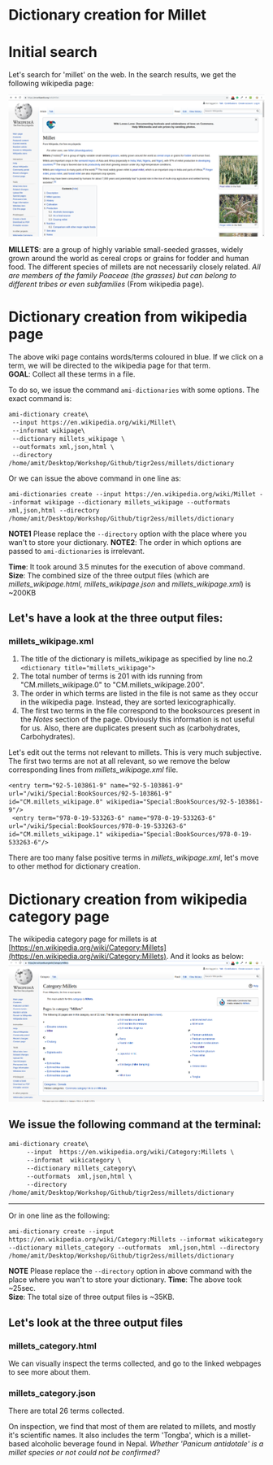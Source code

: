 # Dictionary creation for Millet

# Initial search
Let's search for 'millet' on the web. In the search results, we get the following wikipedia page:

![Wikipedia page for millet](assets/millet_wikipage.png)

**MILLETS**: are a group of highly variable small-seeded grasses, widely grown around the world as cereal crops or grains for fodder and human food. The different species of millets are not necessarily closely related. *All are members of the family Poaceae (the grasses) but can belong to different tribes or even subfamilies* (From wikipedia page).

# Dictionary creation from wikipedia page
The above wiki page contains words/terms coloured in blue. If we click on a term, we will be directed to the wikipedia page for that term.  
**GOAL**: Collect all these terms in a file.    

To do so, we issue the command `ami-dictionaries` with some options. The exact command is:
```
ami-dictionary create\
 --input https://en.wikipedia.org/wiki/Millet\
 --informat wikipage\
 --dictionary millets_wikipage \
 --outformats xml,json,html \
 --directory /home/amit/Desktop/Workshop/Github/tigr2ess/millets/dictionary
```
Or we can issue the above command in one line as:
```
ami-dictionaries create --input https://en.wikipedia.org/wiki/Millet --informat wikipage --dictionary millets_wikipage --outformats xml,json,html --directory /home/amit/Desktop/Workshop/Github/tigr2ess/millets/dictionary
```  
**NOTE1** Please replace the `--directory` option with the place where you wan't to store your dictionary.
**NOTE2**: The order in which options are passed to `ami-dictionaries` is irrelevant.

**Time**: It took around 3.5 minutes for the execution of above command.  
**Size**: The combined size of the three output files (which are *millets_wikipage.html*, *millets_wikipage.json* and *millets_wikipage.xml*) is ~200KB

## Let's have a look at the three output files:
 
### millets_wikipage.xml
1. The title of the dictionary is millets_wikipage as specified by line no.2 `<dictionary title="millets_wikipage">`
2. The total number of terms is 201 with ids running from "CM.millets_wikipage.0" to "CM.millets_wikipage.200".
3. The order in which terms are listed in the file is not same as they occur in the wikipedia page. Instead, they are sorted lexicographically.
4. The first two terms in the file correspond to the booksources present in the *Notes* section of the page. Obviously this information is not useful for us. Also, there are duplicates present such as (carbohydrates, Carbohydrates).

Let's edit out the terms not relevant to millets. This is very much subjective.
The first two terms are not at all relevant, so we remove the below corresponding lines from *millets_wikipage.xml* file.
```
<entry term="92-5-103861-9" name="92-5-103861-9" url="/wiki/Special:BookSources/92-5-103861-9" id="CM.millets_wikipage.0" wikipedia="Special:BookSources/92-5-103861-9"/>
 <entry term="978-0-19-533263-6" name="978-0-19-533263-6" url="/wiki/Special:BookSources/978-0-19-533263-6" id="CM.millets_wikipage.1" wikipedia="Special:BookSources/978-0-19-533263-6"/>
```
There are too many false positive terms in *millets_wikipage.xml*, let's move to other method for dictionary creation.  

# Dictionary creation from wikipedia category page
The wikipedia category page for millets is at [https://en.wikipedia.org/wiki/Category:Millets](https://en.wikipedia.org/wiki/Category:Millets). And it looks as below: ![millets_wikipedia_category_page](assets/millet_wikicategory_page.png)

We issue the following command at the terminal:
---
```
ami-dictionary create\
     --input  https://en.wikipedia.org/wiki/Category:Millets \
     --informat  wikicategory \
     --dictionary millets_category\
     --outformats  xml,json,html \
     --directory /home/amit/Desktop/Workshop/Github/tigr2ess/millets/dictionary
```
---

Or in one line as the following:
```
ami-dictionary create --input https://en.wikipedia.org/wiki/Category:Millets --informat wikicategory --dictionary millets_category --outformats  xml,json,html --directory /home/amit/Desktop/Workshop/Github/tigr2ess/millets/dictionary
```  
**NOTE** Please replace the `--directory` option in above command with the place where you wan't to store your dictionary.
**Time**: The above took ~25sec.    
**Size**: The total size of three output files is ~35KB.      

## Let's look at the three output files
### millets_category.html
We can visually inspect the terms collected, and go to the linked webpages to see more about them.

### millets_category.json
There are total 26 terms collected.

On inspection, we find that most of them are related to millets, and mostly it's scientific names. It also includes the term 'Tongba', which is a millet-based alcoholic beverage found in Nepal. 
*Whether 'Panicum antidotale' is a millet species or not could not be confirmed?*


